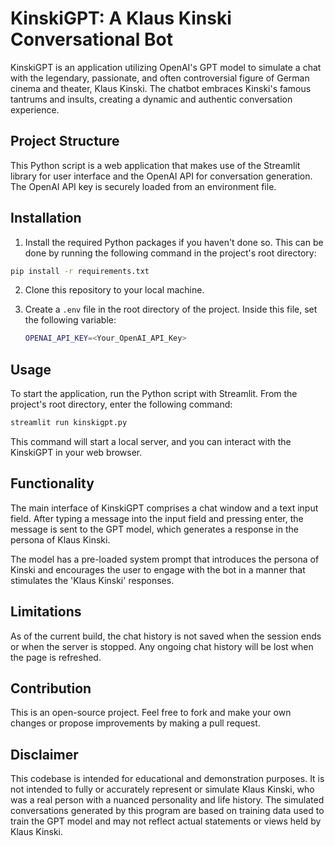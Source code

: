 # KinskiGPT: A Klaus Kinski Conversational Bot

KinskiGPT is an application utilizing OpenAI's GPT model to simulate a chat with the legendary, passionate, and often controversial figure of German cinema and theater, Klaus Kinski. The chatbot embraces Kinski's famous tantrums and insults, creating a dynamic and authentic conversation experience.

## Project Structure

This Python script is a web application that makes use of the Streamlit library for user interface and the OpenAI API for conversation generation. The OpenAI API key is securely loaded from an environment file. 

## Installation

1. Install the required Python packages if you haven't done so. This can be done by running the following command in the project's root directory:

```bash
pip install -r requirements.txt
```

2. Clone this repository to your local machine.

3. Create a `.env` file in the root directory of the project. Inside this file, set the following variable:
   ```bash
   OPENAI_API_KEY=<Your_OpenAI_API_Key>
   ```

## Usage

To start the application, run the Python script with Streamlit. From the project's root directory, enter the following command:

```bash
streamlit run kinskigpt.py
```

This command will start a local server, and you can interact with the KinskiGPT in your web browser. 

## Functionality

The main interface of KinskiGPT comprises a chat window and a text input field. After typing a message into the input field and pressing enter, the message is sent to the GPT model, which generates a response in the persona of Klaus Kinski.

The model has a pre-loaded system prompt that introduces the persona of Kinski and encourages the user to engage with the bot in a manner that stimulates the 'Klaus Kinski' responses.

## Limitations

As of the current build, the chat history is not saved when the session ends or when the server is stopped. Any ongoing chat history will be lost when the page is refreshed.

## Contribution

This is an open-source project. Feel free to fork and make your own changes or propose improvements by making a pull request.

## Disclaimer

This codebase is intended for educational and demonstration purposes. It is not intended to fully or accurately represent or simulate Klaus Kinski, who was a real person with a nuanced personality and life history. The simulated conversations generated by this program are based on training data used to train the GPT model and may not reflect actual statements or views held by Klaus Kinski.
